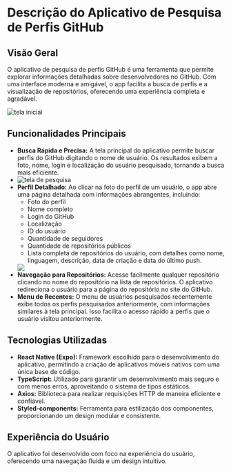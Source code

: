 <h1>Descrição do Aplicativo de Pesquisa de Perfis GitHub</h1>

<h2>Visão Geral</h2>
<p>O aplicativo de pesquisa de perfis GitHub é uma ferramenta que permite explorar informações detalhadas sobre desenvolvedores no GitHub. Com uma interface moderna e amigável, o app facilita a busca de perfis e a visualização de repositórios, oferecendo uma experiência completa e agradável.</p>

<img src="./imagens-readme/tela-inicial.png" alt="tela inicial"></img>

<h2>Funcionalidades Principais</h2>
<ul>
    <li><strong>Busca Rápida e Precisa:</strong> A tela principal do aplicativo permite buscar perfis do GitHub digitando o nome de usuário. Os resultados exibem a foto, nome, login e localização do usuário pesquisado, tornando a busca mais eficiente.</li>
    <li>
        <img src="./imagens-readme/pesquisa.png" alt="tela de pesquisa">
    </li>
    <li><strong>Perfil Detalhado:</strong> Ao clicar na foto do perfil de um usuário, o app abre uma página detalhada com informações abrangentes, incluindo:
        <ul>
            <li>Foto do perfil</li>
            <li>Nome completo</li>
            <li>Login do GitHub</li>
            <li>Localização</li>
            <li>ID do usuário</li>
            <li>Quantidade de seguidores</li>
            <li>Quantidade de repositórios públicos</li>
            <li>Lista completa de repositórios do usuário, com detalhes como nome, linguagem, descrição, data de criação e data do último push.</li>
        </ul>
    </li>
    <img src="./imagens-readme/perfil.png" alr="tela de perfil">
    <li><strong>Navegação para Repositórios:</strong> Acesse facilmente qualquer repositório clicando no nome do repositório na lista de repositórios. O aplicativo redireciona o usuário para a página do repositório no site do GitHub.</li>
    <li><strong>Menu de Recentes:</strong> O menu de usuários pesquisados recentemente exibe todos os perfis pesquisados anteriormente, com informações similares à tela principal. Isso facilita o acesso rápido a perfis que o usuário visitou anteriormente.</li>
</ul>

<h2>Tecnologias Utilizadas</h2>
<ul>
    <li><strong>React Native (Expo):</strong> Framework escolhido para o desenvolvimento do aplicativo, permitindo a criação de aplicativos móveis nativos com uma única base de código.</li>
    <li><strong>TypeScript:</strong> Utilizado para garantir um desenvolvimento mais seguro e com menos erros, aproveitando o sistema de tipos estáticos.</li>
    <li><strong>Axios:</strong> Biblioteca para realizar requisições HTTP de maneira eficiente e confiável.</li>
    <li><strong>Styled-components:</strong> Ferramenta para estilização dos componentes, proporcionando um design modular e consistente.</li>
</ul>

<h2>Experiência do Usuário</h2>
<p>O aplicativo foi desenvolvido com foco na experiência do usuário, oferecendo uma navegação fluida e um design intuitivo.</p>

